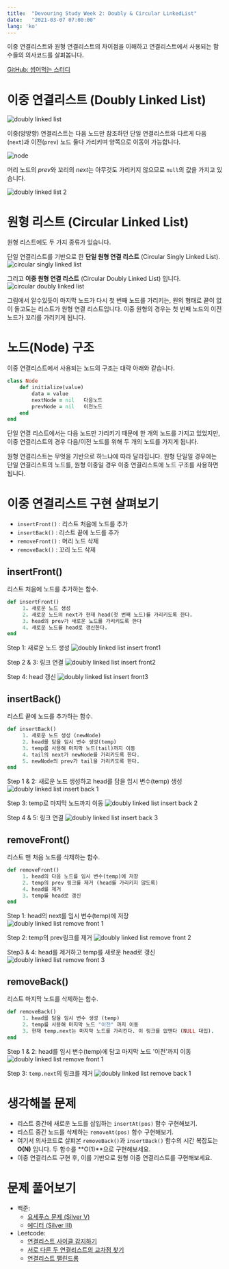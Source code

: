 ```yaml
---
title:  "Devouring Study Week 2: Doubly & Circular LinkedList"
date:   "2021-03-07 07:00:00"
lang: 'ko'
---
```


이중 연결리스트와 원형 연결리스트의 차이점을 이해하고 연결리스트에서 사용되는 함수들의 의사코드를 살펴봅니다.

[GitHub: 씹어먹는 스터디](https://github.com/devouring-algorithm-ds/algorithm-study-s1)

# 이중 연결리스트 (Doubly Linked List)
![doubly linked list](/images/devouring/week1/dlist1.png)


이중(양방향) 연결리스트는 다음 노드만 참조하던 단일 연결리스트와 다르게 다음(`next`)과 이전(`prev`) 노드 둘다 가리키며 양쪽으로 이동이 가능합니다.

![node](/images/devouring/week2/node2.png)

머리 노드의 *prev*와 꼬리의 *next*는 아무것도 가리키지 않으므로 `null`의 값을 가지고 있습니다.

![doubly linked list 2](/images/devouring/week2/dlist2.png)

# 원형 리스트 (Circular Linked List)

원형 리스트에도 두 가지 종류가 있습니다. 

단일 연결리스트를 기반으로 한 **단일 원형 연결 리스트** (Circular Singly Linked List).
![circular singly linked list](/images/devouring/week1/cslist1.png)

그리고 **이중 원형 연결 리스트** (Circular Doubly Linked List) 입니다.
![circular doubly linked list](/images/devouring/week1/cdlist1.png)

그림에서 알수있듯이 마지막 노드가 다시 첫 번째 노드를 가리키는, 원의 형태로 끝이 없이 돌고도는 리스트가 원형 연결 리스트입니다.
이중 원형의 경우는 첫 번째 노드의 이전 노드가 꼬리를 가리키게 됩니다.

# 노드(Node) 구조

이중 연결리스트에서 사용되는 노드의 구조는 대략 아래와 같습니다.

```rb
class Node
	def initialize(value)
		data = value
		nextNode = nil	 다음노드
		prevNode = nil	 이전노드
	end
end
```

단일 연결 리스트에서는 다음 노드만 가리키기 때문에 한 개의 노드를 가지고 있었지만, 이중 연결리스트의 경우 다음/이전 노드를 위해 두 개의 노드를 가지게 됩니다.

원형 연결리스트는 무엇을 기반으로 하느냐에 따라 달라집니다. 원형 단일일 경우에는 단일 연결리스트의 노드를, 원형 이중일 경우 이중 연결리스트에 노드 구조를 사용하면 됩니다.

# 이중 연결리스트 구현 살펴보기

+ `insertFront()` : 리스트 처음에 노드를 추가
+ `insertBack()` : 리스트 끝에 노드를 추가 
+ `removeFront()` : 머리 노드 삭제 
+ `removeBack()` : 꼬리 노드 삭제

## insertFront()
리스트 처음에 노드를 추가하는 함수.

```rb
def insertFront() 
	 1. 새로운 노드 생성
	 2. 새로운 노드의 next가 현재 head(첫 번째 노드)를 가리키도록 한다.
	 3. head의 prev가 새로운 노드를 가리키도록 한다
	 4. 새로운 노드를 head로 갱신한다.
end
```

Step 1: 새로운 노드 생성
![doubly linked list insert front1](/images/devouring/week2/dlist-insertfront1.png)

Step 2 & 3: 링크 연결
![doubly linked list insert front2](/images/devouring/week2/dlist-insertfront2.png)

Step 4: head 갱신
![doubly linked list insert front3](/images/devouring/week2/dlist-insertfront3.png)

## insertBack()
리스트 끝에 노드를 추가하는 함수.

```rb
def insertBack() 
	 1. 새로운 노드 생성 (newNode)
	 2. head를 담을 임시 변수 생성(temp)
	 3. temp를 사용해 마지막 노드(tail)까지 이동
	 4. tail의 next가 newNode를 가리키도록 한다.
	 5. newNode의 prev가 tail을 가리키도록 한다.
end
```

Step 1 & 2: 새로운 노드 생성하고 head를 담을 임시 변수(temp) 생성
![doubly linked list insert back 1](/images/devouring/week2/dlist-insertback1.png)

Step 3: temp로 마지막 노드까지 이동
![doubly linked list insert back 2](/images/devouring/week2/dlist-insertback2.png)

Step 4 & 5: 링크 연결
![doubly linked list insert back 3](/images/devouring/week2/dlist-insertback3.png)

## removeFront()
리스트 맨 처음 노드를 삭제하는 함수.

```rb
def removeFront() 
	 1. head의 다음 노드를 임시 변수(temp)에 저장
	 2. temp의 prev 링크를 제거 (head를 가리키지 않도록)
	 4. head를 제거
	 3. temp를 head로 갱신
end
```

Step 1: head의 next를 임시 변수(temp)에 저장 
![doubly linked list remove front 1](/images/devouring/week2/dlist-removefront1.png)

Step 2: temp의 prev링크를 제거
![doubly linked list remove front 2](/images/devouring/week2/dlist-removefront2.png)

Step3 & 4: head를 제거하고 temp를 새로운 head로 갱신
![doubly linked list remove front 3](/images/devouring/week2/dlist-removefront3.png)

## removeBack()
리스트 마지막 노드를 삭제하는 함수.

```rb
def removeBack() 
	 1. head를 담을 임시 변수 생성 (temp)
	 2. temp를 사용해 마지막 노드 "이전" 까지 이동
	 3. 현재 temp.next는 마지막 노드를 가리킨다. 이 링크를 없앤다 (NULL 대입).
end
```

Step 1 & 2: head를 임시 변수(temp)에 담고 마지막 노드 '이전'까지 이동
![doubly linked list remove front 1](/images/devouring/week2/dlist-removefront1.png)

Step 3: `temp.next`의 링크를 제거
![doubly linked list remove back 1](/images/devouring/week2/dlist-removeback1.png)

# 생각해볼 문제
- 리스트 중간에 새로운 노드를 삽입하는 `insertAt(pos)` 함수 구현해보기.
- 리스트 중간 노드를 삭제하는 `removeAt(pos)` 함수 구현해보기.
- 여기서 의사코드로 살펴본 `removeBack()`과 `insertBack()` 함수의 시간 복잡도는 **O(N)** 입니다. 두 함수를 **O(1)**으로 구현해보세요.
- 이중 연결리스트 구현 후, 이를 기반으로 원형 이중 연결리스트를 구현해보세요.

# 문제 풀어보기
+ 백준:
  - [요세푸스 문제 (Silver V)](https://www.acmicpc.net/problem/1158)
  - [에디터 (Silver III)](https://www.acmicpc.net/problem/1406)
+ Leetcode:
  - [연결리스트 사이클 감지하기](https://leetcode.com/problems/linked-list-cycle/)
  - [서로 다른 두 연결리스트의 교차점 찾기](https://leetcode.com/problems/intersection-of-two-linked-lists/)
  - [연결리스트 팰린드롬](https://leetcode.com/problems/palindrome-linked-list/)